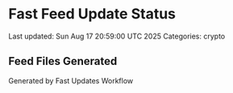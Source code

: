 # Fast Feed Update Status
Last updated: Sun Aug 17 20:59:00 UTC 2025
Categories: crypto

## Feed Files Generated

Generated by Fast Updates Workflow
